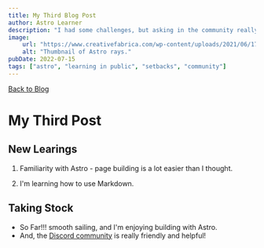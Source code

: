 ```yaml
---
title: My Third Blog Post
author: Astro Learner
description: "I had some challenges, but asking in the community really helped!"
image:
    url: "https://www.creativefabrica.com/wp-content/uploads/2021/06/17/Colorful-pastel-minimalist-background-Graphics-13503933-1-1-580x386.png"
    alt: "Thumbnail of Astro rays."
pubDate: 2022-07-15
tags: ["astro", "learning in public", "setbacks", "community"]
---
```

[Back to Blog](https://gryn-astro-demo.netlify.app/blog/)

# My Third Post

## New Learings

1. Familiarity with Astro - page building is a lot easier than I thought.

2. I'm learning how to use Markdown.

## Taking Stock
- So Far!!! smooth sailing, and I'm enjoying building with Astro. 
- And, the [Discord community](https://astro.build/chat) is really friendly and helpful!

